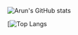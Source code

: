 

<!---
getarun4t/getarun4t is a ✨ special ✨ repository because its `README.md` (this file) appears on your GitHub profile.
You can click the Preview link to take a look at your changes.
--->

![Arun's GitHub stats](https://github-readme-stats.vercel.app/api?username=getarun4t&count_private=true&show_icons=true&theme=dark)

[![Top Langs](https://github-readme-stats.vercel.app/api/top-langs/?username=getarun4t)
